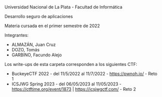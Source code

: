 Universidad Nacional de La Plata - Facultad de Informática

Desarrollo seguro de aplicaciones

Materia cursada en el primer semestre de 2022

Integrantes:

* ALMAZÁN, Juan Cruz
* DOZO, Tomás
* GARBINO, Facundo Alejo

Los write-ups de esta carpeta corresponden a los siguientes CTF:

* BuckeyeCTF 2022 - del 11/5/2022 al 11/7/2022 - https://pwnoh.io/ - Reto 1
* ICSJWG Spring 2023 - del 06/05/2023 al 11/05/2023 - https://ctftime.org/event/1873 | https://icsjwgctf.com/ - Reto 2
